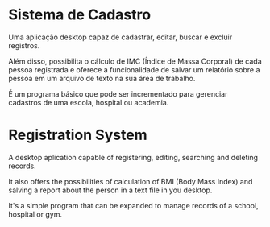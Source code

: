 # Sistema de Cadastro

Uma aplicação desktop capaz de cadastrar, editar, buscar e excluir registros.

Além disso, possibilita o cálculo de IMC (Índice de Massa Corporal) de cada pessoa registrada
e oferece a funcionalidade de salvar um relatório sobre a pessoa em um arquivo de texto na sua área de trabalho. 

É um programa básico que pode ser incrementado para gerenciar cadastros de uma escola, hospital ou academia.

# Registration System

A desktop aplication capable of registering, editing, searching and deleting records.

It also offers the possibilities of calculation of BMI (Body Mass Index) and salving a report 
about the person in a text file in you desktop. 

It's a simple program that can be expanded to manage records of a school, hospital or gym. 
